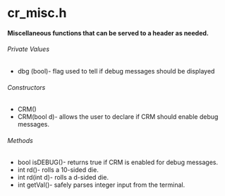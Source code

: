 # cr_misc.h

#### Miscellaneous functions that can be served to a header as needed.

###### Private Values
 * dbg (bool)- flag used to tell if debug messages should be displayed

###### Constructors
 * CRM()
 * CRM(bool d)- allows the user to declare if CRM should enable debug messages.

###### Methods
 * bool isDEBUG()- returns true if CRM is enabled for debug messages.
 * int rd()- rolls a 10-sided die.
 * int rd(int d)- rolls a d-sided die.
 * int getVal()- safely parses integer input from the terminal.
